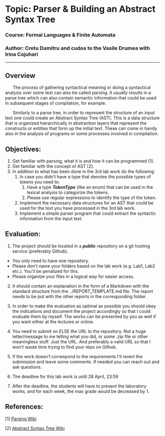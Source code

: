# Topic: Parser & Building an Abstract Syntax Tree

### Course: Formal Languages & Finite Automata

### Author: Cretu Dumitru and cudos to the Vasile Drumea with Irina Cojuhari

---

## Overview

&ensp;&ensp;&ensp; The process of gathering syntactical meaning or doing a syntactical analysis over some text can also be called parsing. It usually results in a parse tree which can also contain semantic information that could be used in subsequent stages of compilation, for example.

&ensp;&ensp;&ensp; Similarly to a parse tree, in order to represent the structure of an input text one could create an Abstract Syntax Tree (AST). This is a data structure that is organized hierarchically in abstraction layers that represent the constructs or entities that form up the initial text. These can come in handy also in the analysis of programs or some processes involved in compilation.

## Objectives:

1. Get familiar with parsing, what it is and how it can be programmed [1].
2. Get familiar with the concept of AST [2].
3. In addition to what has been done in the 3rd lab work do the following:
   1. In case you didn't have a type that denotes the possible types of tokens you need to:
      1. Have a type **_TokenType_** (like an enum) that can be used in the lexical analysis to categorize the tokens.
      2. Please use regular expressions to identify the type of the token.
   2. Implement the necessary data structures for an AST that could be used for the text you have processed in the 3rd lab work.
   3. Implement a simple parser program that could extract the syntactic information from the input text.

## Evaluation:

1. The project should be located in a **_public_** repository on a git hosting service (preferably Github).

- You only need to have one repository.
- Please don't name your folders based on the lab work (e.g. Lab1, Lab2 etc.). You'll be penalized for this.
- Please organize your files in a logical way for easier access.

2. It should contain an explanation in the form of a Markdown with the standard structure from the ../REPORT_TEMPLATE.md file. The report needs to be put with the other reports in the corresponding folder.

3. In order to make the evaluation as optimal as possible you should obey the indications and document the project accordingly so that I could evaluate them by myself. The works can be presented by you as well if you want either at the lectures or online.

4. You need to submit on ELSE the URL to the repository. Not a huge letter/message to me telling what you did, or some .zip file or other meaningless stuff. Just the URL. And preferably a valid URL so that I won't waste time trying to find your repo on Github.

5. If the work doesn't correspond to the requirements I'll revert the submission and leave some comments. If needed you can reach out and ask questions.

6. The deadline for this lab work is until 28 April, 23:59

7. After the deadline, the students will have to present the laboratory works, and for each week, the max grade would be decreased by 1.

## References:

[1] [Parsing Wiki](https://en.wikipedia.org/wiki/Parsing)

[2] [Abstract Syntax Tree Wiki](https://en.wikipedia.org/wiki/Abstract_syntax_tree)
